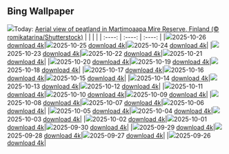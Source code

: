 ## Bing Wallpaper
![](./wallpaper/2025-10-26.jpg)Today: [Aerial view of peatland in Martimoaapa Mire Reserve, Finland (© romikatarina/Shutterstock)](./wallpaper/2025-10-26.jpg)
|      |      |      |
| :----: | :----: | :----: |
|![](./wallpaper/2025-10-26_sm.jpg)2025-10-26 [download 4k](./wallpaper/2025-10-26.jpg)|![](./wallpaper/2025-10-25_sm.jpg)2025-10-25 [download 4k](./wallpaper/2025-10-25.jpg)|![](./wallpaper/2025-10-24_sm.jpg)2025-10-24 [download 4k](./wallpaper/2025-10-24.jpg)|
|![](./wallpaper/2025-10-23_sm.jpg)2025-10-23 [download 4k](./wallpaper/2025-10-23.jpg)|![](./wallpaper/2025-10-22_sm.jpg)2025-10-22 [download 4k](./wallpaper/2025-10-22.jpg)|![](./wallpaper/2025-10-21_sm.jpg)2025-10-21 [download 4k](./wallpaper/2025-10-21.jpg)|
|![](./wallpaper/2025-10-20_sm.jpg)2025-10-20 [download 4k](./wallpaper/2025-10-20.jpg)|![](./wallpaper/2025-10-19_sm.jpg)2025-10-19 [download 4k](./wallpaper/2025-10-19.jpg)|![](./wallpaper/2025-10-18_sm.jpg)2025-10-18 [download 4k](./wallpaper/2025-10-18.jpg)|
|![](./wallpaper/2025-10-17_sm.jpg)2025-10-17 [download 4k](./wallpaper/2025-10-17.jpg)|![](./wallpaper/2025-10-16_sm.jpg)2025-10-16 [download 4k](./wallpaper/2025-10-16.jpg)|![](./wallpaper/2025-10-15_sm.jpg)2025-10-15 [download 4k](./wallpaper/2025-10-15.jpg)|
|![](./wallpaper/2025-10-14_sm.jpg)2025-10-14 [download 4k](./wallpaper/2025-10-14.jpg)|![](./wallpaper/2025-10-13_sm.jpg)2025-10-13 [download 4k](./wallpaper/2025-10-13.jpg)|![](./wallpaper/2025-10-12_sm.jpg)2025-10-12 [download 4k](./wallpaper/2025-10-12.jpg)|
|![](./wallpaper/2025-10-11_sm.jpg)2025-10-11 [download 4k](./wallpaper/2025-10-11.jpg)|![](./wallpaper/2025-10-10_sm.jpg)2025-10-10 [download 4k](./wallpaper/2025-10-10.jpg)|![](./wallpaper/2025-10-09_sm.jpg)2025-10-09 [download 4k](./wallpaper/2025-10-09.jpg)|
|![](./wallpaper/2025-10-08_sm.jpg)2025-10-08 [download 4k](./wallpaper/2025-10-08.jpg)|![](./wallpaper/2025-10-07_sm.jpg)2025-10-07 [download 4k](./wallpaper/2025-10-07.jpg)|![](./wallpaper/2025-10-06_sm.jpg)2025-10-06 [download 4k](./wallpaper/2025-10-06.jpg)|
|![](./wallpaper/2025-10-05_sm.jpg)2025-10-05 [download 4k](./wallpaper/2025-10-05.jpg)|![](./wallpaper/2025-10-04_sm.jpg)2025-10-04 [download 4k](./wallpaper/2025-10-04.jpg)|![](./wallpaper/2025-10-03_sm.jpg)2025-10-03 [download 4k](./wallpaper/2025-10-03.jpg)|
|![](./wallpaper/2025-10-02_sm.jpg)2025-10-02 [download 4k](./wallpaper/2025-10-02.jpg)|![](./wallpaper/2025-10-01_sm.jpg)2025-10-01 [download 4k](./wallpaper/2025-10-01.jpg)|![](./wallpaper/2025-09-30_sm.jpg)2025-09-30 [download 4k](./wallpaper/2025-09-30.jpg)|
|![](./wallpaper/2025-09-29_sm.jpg)2025-09-29 [download 4k](./wallpaper/2025-09-29.jpg)|![](./wallpaper/2025-09-28_sm.jpg)2025-09-28 [download 4k](./wallpaper/2025-09-28.jpg)|![](./wallpaper/2025-09-27_sm.jpg)2025-09-27 [download 4k](./wallpaper/2025-09-27.jpg)|
|![](./wallpaper/2025-09-26_sm.jpg)2025-09-26 [download 4k](./wallpaper/2025-09-26.jpg)|